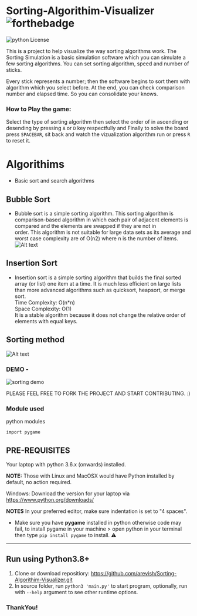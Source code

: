 # Sorting-Algorithim-Visualizer  ![forthebadge](https://forthebadge.com/images/badges/made-with-python.svg)

![python License](https://img.shields.io/badge/MADE%20WITH-Pygames-green.svg)

This is a project to help visualize the way sorting algorithms work.
The Sorting Simulation is a basic simulation software which you can simulate a few sorting algorithms. You can set sorting algorithm, speed and number of sticks.

Every stick represents a number; then the software begins to sort them with algorithm which you select before. At the end, you can check comparison number and elapsed time. So you can consolidate your knows.

### How to Play the game:
Select the type of sorting algorithm then select the order of in ascending  or desending by pressing ` A ` or ` D ` key respectfully and Finally to solve the board press `SPACEBAR`, sit back and watch the vizualization algorithm run or press ` R ` to reset it.

# Algorithims
- Basic sort and search algorithms</br>

## Bubble Sort </br>
- Bubble sort is a simple sorting algorithm. This sorting algorithm is comparison-based algorithm in which each pair of adjacent elements is compared and the elements are swapped if they are not in</br> order. This algorithm is not suitable for large data sets as its average and worst case complexity are of Ο(n2) where n is the number of items.</br>
![Alt text](http://www.geeksforgeeks.org/wp-content/uploads/gq/2014/02/bubble-sort1.png)</br>


## Insertion Sort
- Insertion sort is a simple sorting algorithm that builds the final sorted array (or list) one item at a time. It is much less efficient on large lists than more advanced algorithms such as quicksort, heapsort, or merge sort. </br>
 Time Complexity: O(n*n) </br>
 Space Complexity: O(1) </br>
 It is a stable algorithm because it does not change the relative order of elements with equal keys. </br>   
 
 ## Sorting method
 ![Alt text](http://freefeast.info/wp-content/uploads//2013/01/Insertion-Sort-Model11.jpg)
 
### DEMO - 

![sorting demo](https://user-images.githubusercontent.com/91308138/180707539-d5697c09-4a5f-4e7b-b89c-319551c9b2ed.gif)


PLEASE FEEL FREE TO FORK THE PROJECT AND START CONTRIBUTING. :)

### Module used
python modules
```
import pygame
```

## PRE-REQUISITES
Your laptop with python 3.6.x (onwards) installed.

**NOTE:** Those with Linux and MacOSX would have Python installed by default, no action required.

Windows: Download the version for your laptop via https://www.python.org/downloads/

**NOTES**
In your preferred editor, make sure indentation is set to "4 spaces".

* Make sure you have **pygame** installed in python otherwise code may fail, to install pygame in your machine > open python in your terminal then type `pip install pygame` to install. :warning:

---

## Run using Python3.8+
1. Clone or download repositiory: https://github.com/arevish/Sorting-Algorithim-Visualizer.git
2. In source folder, run `python3 'main.py'` to start program, optionally, run with `--help` argument to see other runtime options.
 
### ThankYou!

